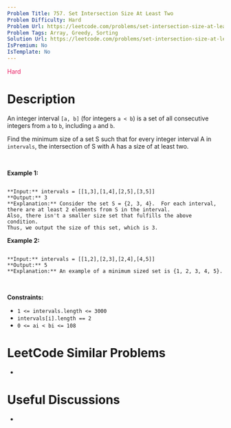 ```yaml
---
Problem Title: 757. Set Intersection Size At Least Two
Problem Difficulty: Hard
Problem Url: https://leetcode.com/problems/set-intersection-size-at-least-two/
Problem Tags: Array, Greedy, Sorting
Solution Url: https://leetcode.com/problems/set-intersection-size-at-least-two/solution/
IsPremium: No
IsTemplate: No
---
```


<span style="color: rgb(233, 30, 99);">Hard</span>

# Description

An integer interval `[a, b]` (for integers `a < b`) is a set of all consecutive integers from `a` to `b`, including `a` and `b`.


Find the minimum size of a set S such that for every integer interval A in `intervals`, the intersection of S with A has a size of at least two.


 


**Example 1:**



```

**Input:** intervals = [[1,3],[1,4],[2,5],[3,5]]
**Output:** 3
**Explanation:** Consider the set S = {2, 3, 4}.  For each interval, there are at least 2 elements from S in the interval.
Also, there isn't a smaller size set that fulfills the above condition.
Thus, we output the size of this set, which is 3.

```

**Example 2:**



```

**Input:** intervals = [[1,2],[2,3],[2,4],[4,5]]
**Output:** 5
**Explanation:** An example of a minimum sized set is {1, 2, 3, 4, 5}.

```

 


**Constraints:**


* `1 <= intervals.length <= 3000`
* `intervals[i].length == 2`
* `0 <= ai < bi <= 108`




# LeetCode Similar Problems

- []()

# Useful Discussions

- []()
